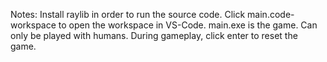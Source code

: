 Notes:
Install raylib in order to run the source code.
Click main.code-workspace to open the workspace in VS-Code.
main.exe is the game.
Can only be played with humans.
During gameplay, click enter to reset the game.
